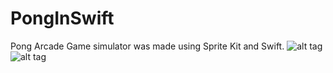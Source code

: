 # PongInSwift
Pong Arcade Game simulator was made using Sprite Kit and Swift.
![alt tag](https://lh3.googleusercontent.com/GfmvPE-eSCzf78u9UN38XUIIksJh2gZQLE1aqOaI69Ms_LVdqJz37XcuOF1qhJiGjaVwjvAWuDw3YC8=w2880-h1678)
![alt tag](https://lh3.googleusercontent.com/z5pmqgRnCzo9uhkc4IphQwVBZ743AJO6a5bHU00QQ8_xp93B6Fqh1T0pgK9gx3HZRx-M8rorpQxvF_I=w2880-h1678)
